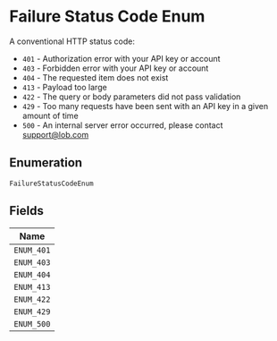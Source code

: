 
# Failure Status Code Enum

A conventional HTTP status code:

* `401` - Authorization error with your API key or account
* `403` - Forbidden error with your API key or account
* `404` - The requested item does not exist
* `413` - Payload too large
* `422` - The query or body parameters did not pass validation
* `429` - Too many requests have been sent with an API key in a given amount of time
* `500` - An internal server error occurred, please contact support@lob.com

## Enumeration

`FailureStatusCodeEnum`

## Fields

| Name |
|  --- |
| `ENUM_401` |
| `ENUM_403` |
| `ENUM_404` |
| `ENUM_413` |
| `ENUM_422` |
| `ENUM_429` |
| `ENUM_500` |

